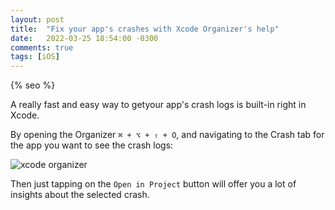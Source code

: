 ```yaml
---
layout: post
title:  "Fix your app's crashes with Xcode Organizer's help"
date:   2022-03-25 18:54:00 -0300
comments: true
tags: [iOS]
---
```


{% seo %}

A really fast and easy way to getyour app's crash logs is built-in right in Xcode.

By opening the Organizer `⌘ + ⌥ + ⇧ + O`, and navigating to the Crash tab for the app you want to see the crash logs:

![xcode organizer]({{static.static_files}}/resources/xcode-organizer/xcode-organizer-crashes.png)

Then just tapping on the `Open in Project` button will offer you a lot of insights about the selected crash.